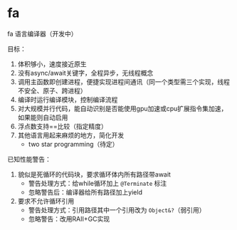# fa

fa 语言编译器（开发中）

目标：

1. 体积够小，速度接近原生
2. 没有async/await关键字，全程异步，无线程概念
3. 调用主函数即创建进程，便捷实现进程间通讯（同一个类型需三个实现，线程不安全、原子、跨进程）
4. 编译时运行编译模块，控制编译流程
5. 对大规模并行代码，能自动识别是否能使用gpu加速或cpu扩展指令集加速，如果能则自动启用
6. 浮点数支持==比较（指定精度）
7. 其他语言用起来麻烦的地方，简化开发
	* two star programming（待定）

已知性能警告：

1. 貌似是死循环的代码块，要求循环体内所有路径带await
	- 警告处理方式：给while循环加上 `@Terminate` 标注
	- 忽略警告后：编译器给所有路径加上yield
2. 要求不允许循环引用
	- 警告处理方式：引用路径其中一个引用改为 `Object&?`（弱引用）
	- 忽略警告：改用RAII+GC实现

<!--
参考资料：

https://zhuanlan.zhihu.com/p/25959684
前言（就是本篇）
考不上三本也能给自己心爱的语言加上Coroutine（一） - 知乎专栏
考不上三本也能给自己心爱的语言加上Coroutine（二） - 知乎专栏
考不上三本也能给自己心爱的语言加上Coroutine（三） - 知乎专栏
考不上三本也能给自己心爱的语言加上Coroutine（四） - 知乎专栏
考不上三本也会实现数据绑定（一） - 知乎专栏
考不上三本也会实现数据绑定（二） - 知乎专栏
考不上三本也会实现数据绑定（三） （作者： @余生梦 ）
考不上三本也能实现C++编译器——前言
考不上三本也能懂系列——处理声明（一）
考不上三本也能懂系列——处理声明（二）
考不上三本也能懂系列——处理声明（三）（新！）
考不上三本也能懂系列——实现C++类型系统（一）
考不上三本也能懂系列——实现C++类型系统（二）
考不上三本也能懂系列——什么是C++的argument-dependent lookup


-->
